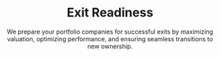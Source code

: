 ---
layout: sub-industry
parent: Private Equity
order: 5
title: "Exit Readiness"
subtitle: "We prepare your portfolio companies for successful exits by maximizing valuation, optimizing performance, and ensuring seamless transitions to new ownership."
  
challenges:
  - "Maximizing valuation multiples"
  - "Demonstrating sustainable growth potential"
  - "Addressing potential buyer concerns proactively"
  - "Ensuring smooth transition to new ownership"
  
solutions:
  - title: "Exit Value Maximization"
    content:
      - "EBITDA quality assessment and improvement"
      - "Growth story development and validation"
      - "Operational improvement runway identification"
  - title: "Transaction Support"
    content:
      - "Vendor due diligence preparation"
      - "Management presentation development"
      - "Transition planning and execution support"
  - title: "Strategic Roadmap Development"
    content:
      - "Next-step roadmap for post-exit growth"
      - "Strategic initiatives prioritization"
      - "Business transition support and continuity planning"
  
outcomes:
  - "1-2x multiple expansion at exit"
  - "Increased buyer confidence and competition"
  - "Smoother and faster transaction processes"
  - "Optimized post-exit transition and continuity"
  
why_choose:
  - "Exit Readiness Expertise: Extensive experience in preparing portfolio companies for successful exits."
  - "Valuation Maximization: Proven strategies to enhance valuation multiples and investor appeal."
  - "Comprehensive Transaction Support: Covering all aspects from due diligence to transition planning."
  - "Strategic Roadmapping: Developing clear and actionable roadmaps to support post-exit growth."
  - "Collaborative Partnership: Working closely with your team to ensure tailored and effective exit strategies."
  
cta-title: "Ready to maximize the value of your exit strategy?"
cta: "Contact SLKone today to learn how our Exit Readiness services can ensure a profitable and seamless transition to new ownership."
icon: "fa-right-from-bracket"
color: "tangerine"
image: "/assets/images/backgrounds/exit-readiness.webp"
---